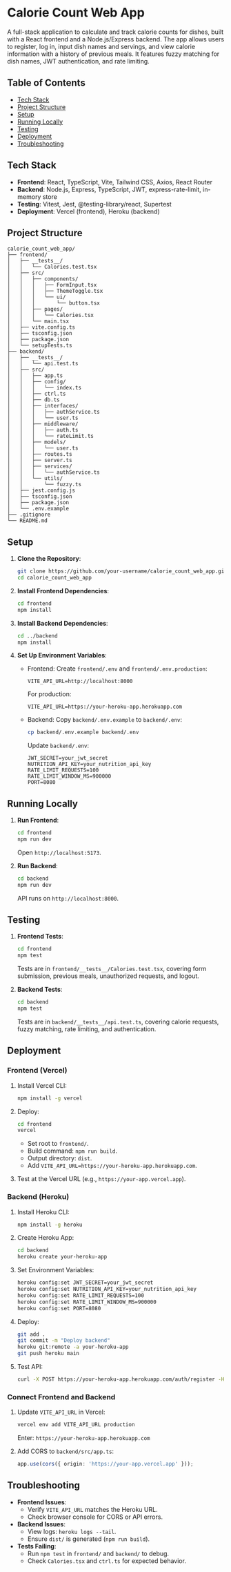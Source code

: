 # Calorie Count Web App

A full-stack application to calculate and track calorie counts for dishes, built with a React frontend and a Node.js/Express backend. The app allows users to register, log in, input dish names and servings, and view calorie information with a history of previous meals. It features fuzzy matching for dish names, JWT authentication, and rate limiting.

## Table of Contents
- [Tech Stack](#tech-stack)
- [Project Structure](#project-structure)
- [Setup](#setup)
- [Running Locally](#running-locally)
- [Testing](#testing)
- [Deployment](#deployment)
- [Troubleshooting](#troubleshooting)

## Tech Stack
- **Frontend**: React, TypeScript, Vite, Tailwind CSS, Axios, React Router
- **Backend**: Node.js, Express, TypeScript, JWT, express-rate-limit, in-memory store
- **Testing**: Vitest, Jest, @testing-library/react, Supertest
- **Deployment**: Vercel (frontend), Heroku (backend)

## Project Structure
```
calorie_count_web_app/
├── frontend/
│   ├── __tests__/
│   │   └── Calories.test.tsx
│   ├── src/
│   │   ├── components/
│   │   │   ├── FormInput.tsx
│   │   │   ├── ThemeToggle.tsx
│   │   │   └── ui/
│   │   │       └── button.tsx
│   │   ├── pages/
│   │   │   └── Calories.tsx
│   │   └── main.tsx
│   ├── vite.config.ts
│   ├── tsconfig.json
│   ├── package.json
│   └── setupTests.ts
├── backend/
│   ├── __tests__/
│   │   └── api.test.ts
│   ├── src/
│   │   ├── app.ts
│   │   ├── config/
│   │   │   └── index.ts
│   │   ├── ctrl.ts
│   │   ├── db.ts
│   │   ├── interfaces/
│   │   │   ├── authService.ts
│   │   │   └── user.ts
│   │   ├── middleware/
│   │   │   ├── auth.ts
│   │   │   └── rateLimit.ts
│   │   ├── models/
│   │   │   └── user.ts
│   │   ├── routes.ts
│   │   ├── server.ts
│   │   ├── services/
│   │   │   └── authService.ts
│   │   └── utils/
│   │       └── fuzzy.ts
│   ├── jest.config.js
│   ├── tsconfig.json
│   ├── package.json
│   └── .env.example
├── .gitignore
└── README.md
```

## Setup
1. **Clone the Repository**:
   ```bash
   git clone https://github.com/your-username/calorie_count_web_app.git
   cd calorie_count_web_app
   ```

2. **Install Frontend Dependencies**:
   ```bash
   cd frontend
   npm install
   ```

3. **Install Backend Dependencies**:
   ```bash
   cd ../backend
   npm install
   ```

4. **Set Up Environment Variables**:
   - Frontend: Create `frontend/.env` and `frontend/.env.production`:
     ```
     VITE_API_URL=http://localhost:8000
     ```
     For production:
     ```
     VITE_API_URL=https://your-heroku-app.herokuapp.com
     ```
   - Backend: Copy `backend/.env.example` to `backend/.env`:
     ```bash
     cp backend/.env.example backend/.env
     ```
     Update `backend/.env`:
     ```
     JWT_SECRET=your_jwt_secret
     NUTRITION_API_KEY=your_nutrition_api_key
     RATE_LIMIT_REQUESTS=100
     RATE_LIMIT_WINDOW_MS=900000
     PORT=8080
     ```

## Running Locally
1. **Run Frontend**:
   ```bash
   cd frontend
   npm run dev
   ```
   Open `http://localhost:5173`.

2. **Run Backend**:
   ```bash
   cd backend
   npm run dev
   ```
   API runs on `http://localhost:8000`.

## Testing
1. **Frontend Tests**:
   ```bash
   cd frontend
   npm test
   ```
   Tests are in `frontend/__tests__/Calories.test.tsx`, covering form submission, previous meals, unauthorized requests, and logout.

2. **Backend Tests**:
   ```bash
   cd backend
   npm test
   ```
   Tests are in `backend/__tests__/api.test.ts`, covering calorie requests, fuzzy matching, rate limiting, and authentication.

## Deployment
### Frontend (Vercel)
1. Install Vercel CLI:
   ```bash
   npm install -g vercel
   ```

2. Deploy:
   ```bash
   cd frontend
   vercel
   ```
   - Set root to `frontend/`.
   - Build command: `npm run build`.
   - Output directory: `dist`.
   - Add `VITE_API_URL=https://your-heroku-app.herokuapp.com`.

3. Test at the Vercel URL (e.g., `https://your-app.vercel.app`).

### Backend (Heroku)
1. Install Heroku CLI:
   ```bash
   npm install -g heroku
   ```

2. Create Heroku App:
   ```bash
   cd backend
   heroku create your-heroku-app
   ```

3. Set Environment Variables:
   ```bash
   heroku config:set JWT_SECRET=your_jwt_secret
   heroku config:set NUTRITION_API_KEY=your_nutrition_api_key
   heroku config:set RATE_LIMIT_REQUESTS=100
   heroku config:set RATE_LIMIT_WINDOW_MS=900000
   heroku config:set PORT=8080
   ```

4. Deploy:
   ```bash
   git add .
   git commit -m "Deploy backend"
   heroku git:remote -a your-heroku-app
   git push heroku main
   ```

5. Test API:
   ```bash
   curl -X POST https://your-heroku-app.herokuapp.com/auth/register -H "Content-Type: application/json" -d '{"first_name":"Test","last_name":"User","email":"test@example.com","password":"password123"}'
   ```

### Connect Frontend and Backend
1. Update `VITE_API_URL` in Vercel:
   ```bash
   vercel env add VITE_API_URL production
   ```
   Enter: `https://your-heroku-app.herokuapp.com`

2. Add CORS to `backend/src/app.ts`:
   ```typescript
   app.use(cors({ origin: 'https://your-app.vercel.app' }));
   ```

## Troubleshooting
- **Frontend Issues**:
  - Verify `VITE_API_URL` matches the Heroku URL.
  - Check browser console for CORS or API errors.
- **Backend Issues**:
  - View logs: `heroku logs --tail`.
  - Ensure `dist/` is generated (`npm run build`).
- **Tests Failing**:
  - Run `npm test` in `frontend/` and `backend/` to debug.
  - Check `Calories.tsx` and `ctrl.ts` for expected behavior.
